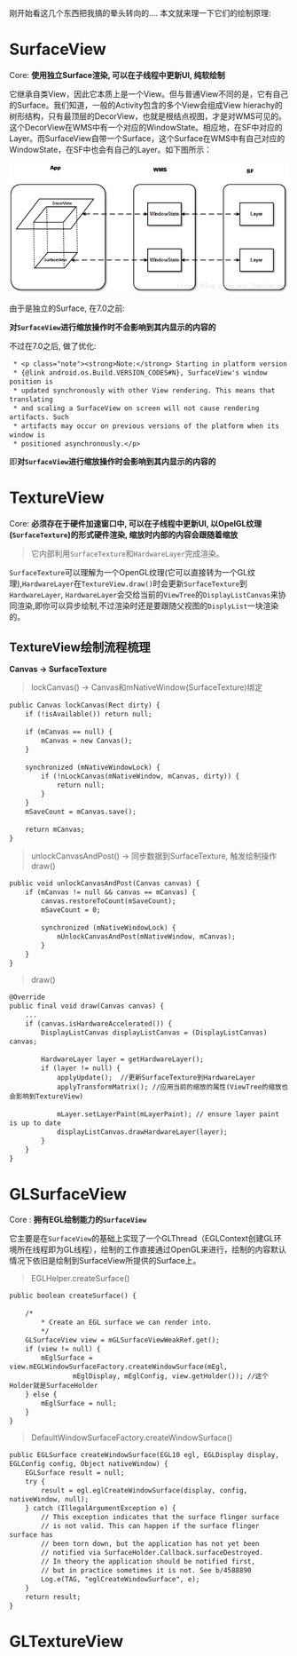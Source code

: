 
刚开始看这几个东西把我搞的晕头转向的.... 本文就来理一下它们的绘制原理:


# SurfaceView

Core: **使用独立Surface渲染, 可以在子线程中更新UI, 纯软绘制**

它继承自类View，因此它本质上是一个View。但与普通View不同的是，它有自己的Surface。我们知道，一般的Activity包含的多个View会组成View hierachy的树形结构，只有最顶层的DecorView，也就是根结点视图，才是对WMS可见的。这个DecorView在WMS中有一个对应的WindowState。相应地，在SF中对应的Layer。而SurfaceView自带一个Surface，这个Surface在WMS中有自己对应的WindowState，在SF中也会有自己的Layer。如下图所示：

![](picture/surfaceview层级.png)

由于是独立的Surface, 在7.0之前:

**对`SurfaceView`进行缩放操作时不会影响到其内显示的内容的**

不过在7.0之后, 做了优化:

```
 * <p class="note"><strong>Note:</strong> Starting in platform version
 * {@link android.os.Build.VERSION_CODES#N}, SurfaceView's window position is
 * updated synchronously with other View rendering. This means that translating
 * and scaling a SurfaceView on screen will not cause rendering artifacts. Such
 * artifacts may occur on previous versions of the platform when its window is
 * positioned asynchronously.</p>
```

即**对`SurfaceView`进行缩放操作时会影响到其内显示的内容的**

# TextureView

Core: **必须存在于硬件加速窗口中, 可以在子线程中更新UI, 以OpelGL纹理(`SurfaceTexture`)的形式硬件渲染, 缩放时内部的内容会跟随着缩放**

>它内部利用`SurfaceTexture`和`HardwareLayer`完成渲染。

`SurfaceTexture`可以理解为一个OpenGL纹理(它可以直接转为一个GL纹理),`HardwareLayer`在`TextureView.draw()`时会更新`SurfaceTexture`到`HardwareLayer`, `HardwareLayer`会交给当前的`ViewTree`的`DisplayListCanvas`来协同渲染,即你可以异步绘制,不过渲染时还是要跟随父视图的`DisplyList`一块渲染的。

## TextureView绘制流程梳理 

**Canvas -> SurfaceTexture**

>lockCanvas() -> Canvas和mNativeWindow(SurfaceTexture)绑定
```
public Canvas lockCanvas(Rect dirty) {
    if (!isAvailable()) return null;

    if (mCanvas == null) {
        mCanvas = new Canvas(); 
    }

    synchronized (mNativeWindowLock) {
        if (!nLockCanvas(mNativeWindow, mCanvas, dirty)) { 
            return null;
        }
    }
    mSaveCount = mCanvas.save();

    return mCanvas;
}
```

>unlockCanvasAndPost() -> 同步数据到SurfaceTexture, 触发绘制操作 draw()
```
public void unlockCanvasAndPost(Canvas canvas) {
    if (mCanvas != null && canvas == mCanvas) {
        canvas.restoreToCount(mSaveCount);
        mSaveCount = 0;

        synchronized (mNativeWindowLock) {
            nUnlockCanvasAndPost(mNativeWindow, mCanvas);
        }
    }
}
```

>draw()
```
@Override
public final void draw(Canvas canvas) {
    ...
    if (canvas.isHardwareAccelerated()) {
        DisplayListCanvas displayListCanvas = (DisplayListCanvas) canvas;

        HardwareLayer layer = getHardwareLayer();
        if (layer != null) {
            applyUpdate();  //更新SurfaceTexture到HardwareLayer
            applyTransformMatrix(); //应用当前的缩放的属性(ViewTree的缩放也会影响到TextureView)

            mLayer.setLayerPaint(mLayerPaint); // ensure layer paint is up to date
            displayListCanvas.drawHardwareLayer(layer);
        }
    }
}
```

# GLSurfaceView

Core : **拥有EGL绘制能力的`SurfaceView`**

它主要是在`SurfaceView`的基础上实现了一个GLThread（EGLContext创建GL环境所在线程即为GL线程），绘制的工作直接通过OpenGL来进行，绘制的内容默认情况下依旧是绘制到SurfaceView所提供的Surface上。


>EGLHelper.createSurface()
```
public boolean createSurface() {

    /*
        * Create an EGL surface we can render into.
        */
    GLSurfaceView view = mGLSurfaceViewWeakRef.get();
    if (view != null) {
        mEglSurface = view.mEGLWindowSurfaceFactory.createWindowSurface(mEgl,
                mEglDisplay, mEglConfig, view.getHolder()); //这个Holder就是SurfaceHolder
    } else {
        mEglSurface = null;
    }
}
```


>DefaultWindowSurfaceFactory.createWindowSurface()
```
public EGLSurface createWindowSurface(EGL10 egl, EGLDisplay display, EGLConfig config, Object nativeWindow) {
    EGLSurface result = null;
    try {
        result = egl.eglCreateWindowSurface(display, config, nativeWindow, null);
    } catch (IllegalArgumentException e) {
        // This exception indicates that the surface flinger surface
        // is not valid. This can happen if the surface flinger surface has
        // been torn down, but the application has not yet been
        // notified via SurfaceHolder.Callback.surfaceDestroyed.
        // In theory the application should be notified first,
        // but in practice sometimes it is not. See b/4588890
        Log.e(TAG, "eglCreateWindowSurface", e);
    }
    return result;
}
```

# GLTextureView

